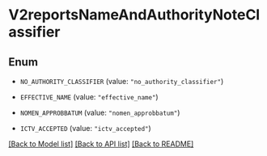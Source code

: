 # V2reportsNameAndAuthorityNoteClassifier

## Enum


* `NO_AUTHORITY_CLASSIFIER` (value: `"no_authority_classifier"`)

* `EFFECTIVE_NAME` (value: `"effective_name"`)

* `NOMEN_APPROBBATUM` (value: `"nomen_approbbatum"`)

* `ICTV_ACCEPTED` (value: `"ictv_accepted"`)


[[Back to Model list]](../README.md#documentation-for-models) [[Back to API list]](../README.md#documentation-for-api-endpoints) [[Back to README]](../README.md)


